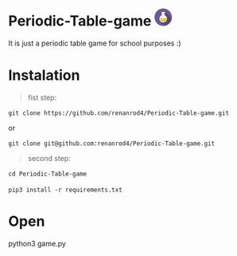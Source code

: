 
<style>
img{
width:35px;
}
</style>

# Periodic-Table-game ![quimica logo](sprites/quimica-3279185159)
 It is just a periodic table game for school purposes :)

# Instalation
> fist step:

	git clone https://github.com/renanrod4/Periodic-Table-game.git
or 
	
	git clone git@github.com:renanrod4/Periodic-Table-game.git
	

>second step:

	cd Periodic-Table-game

	pip3 install -r requirements.txt

# Open

python3 game.py



